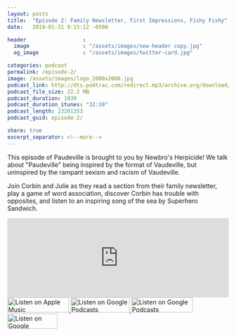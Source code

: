 ```yaml
---
layout: posts
title:  "Episode 2: Family Newsletter, First Impressions, Fishy Fishy"
date:   2019-01-31 9:15:12 -0500

header                  : 
  image                 : "/assets/images/new-header copy.jpg"
  og_image              : "/assets/images/twitter-card.jpg"

categories: podcast
permalink: /episode-2/
image: /assets/images/logo_2000x2000.jpg
podcast_link: http://dts.podtrac.com/redirect.mp3/archive.org/download/paudeville-ep-2/paudeville-ep-2.mp3
podcast_file_size: 22.2 MB
podcast_duration: 1939
podcast_duration_itunes: "32:19"
podcast_length: 23281353
podcast_guid: episode-2/

share: true
excerpt_separator: <!--more-->
---
```


This episode of Paudeville is brought to you by Newbro's Herpicide! We talk about "Paudeville" being inspired by the format of Vaudeville, but uninspired by the rampant sexism and racism of Vaudeville.

Join Corbin and Julie as they read a section from their family newsletter, play a game of word association, discover Corbin has trouble with opposites, and listen to an inspiring song of the sea by Superhero Sandwich.

<iframe scrolling="no" frameborder="0" style="width:100%;height:180px;border:0;overflow:hidden;" width="100%" height="180" src="https://app.stitcher.com/splayer/f/363388/58497154?el=0&refid=stpr"></iframe>

<a href="https://itunes.apple.com/us/podcast/episode-2-family-newsletter-first-impressions-fishy-fishy/id1450915591?i=1000428880076&mt=2">
	<img src='{{ site.url }}{{ site.baseurl }}/assets/images/US_UK_Apple_Podcasts_Listen_Badge_RGB_280x68.png' width='140px' height='34' alt='Listen on Apple Music'/>
</a>
<a href="https://play.google.com/music/m/Igre2ostm2ltqiq4sabzzrl5jcy?t%3DPaudeville%26pcampaignid%3DMKT-na-all-co-pr-mu-pod-16">
	<img src='{{ site.url }}{{ site.baseurl }}/assets/images/google_podcasts_badge.png' width='134px' height='34' alt='Listen on Google Podcasts'/>
</a>
<a href="https://open.spotify.com/episode/4ISnU2eimFIexIUJwRO55j">
	<img src='{{ site.url }}{{ site.baseurl }}/assets/images/Spotify_Listen_Badge_RGB_280x68 copy.png' width='140px' height='34' alt='Listen on Google Podcasts'/>
</a>
<a href="https://www.stitcher.com/s?eid=58497154&refid=stpr">
	<img src='{{ site.url }}{{ site.baseurl }}/assets/images/Stitcher_Listen_Badge_Color_Dark_BG_114x34.png' width='114px' height='34' alt='Listen on Google Podcasts'/>
</a>